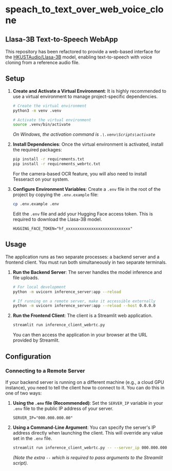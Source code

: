 # speach_to_text_over_web_voice_clone

## Llasa-3B Text-to-Speech WebApp

This repository has been refactored to provide a web-based interface for the [HKUSTAudio/Llasa-3B](https://huggingface.co/HKUSTAudio/Llasa-3B) model, enabling text-to-speech with voice cloning from a reference audio file.

## Setup

1.  **Create and Activate a Virtual Environment**:
    It is highly recommended to use a virtual environment to manage project-specific dependencies.

    ```bash
    # Create the virtual environment
    python3 -m venv .venv

    # Activate the virtual environment
    source .venv/bin/activate
    ```
    *On Windows, the activation command is `.\.venv\Scripts\activate`*

2.  **Install Dependencies**:
    Once the virtual environment is activated, install the required packages:
    ```bash
    pip install -r requirements.txt
    pip install -r requirements_webrtc.txt
    ```
    For the camera-based OCR feature, you will also need to install Tesseract on your system.

3.  **Configure Environment Variables**:
    Create a `.env` file in the root of the project by copying the `.env.example` file:
    ```bash
    cp .env.example .env
    ```
    Edit the `.env` file and add your Hugging Face access token. This is required to download the Llasa-3B model.
    ```
    HUGGING_FACE_TOKEN="hf_xxxxxxxxxxxxxxxxxxxxxxxxxxxx"
    ```

## Usage

The application runs as two separate processes: a backend server and a frontend client. You must run both simultaneously in two separate terminals.

1.  **Run the Backend Server**:
    The server handles the model inference and file uploads.
    ```bash
    # For local development
    python -m uvicorn inference_server:app --reload

    # If running on a remote server, make it accessible externally
    python -m uvicorn inference_server:app --reload --host 0.0.0.0
    ```

2.  **Run the Frontend Client**:
    The client is a Streamlit web application.
    ```bash
    streamlit run inference_client_webrtc.py
    ```
    You can then access the application in your browser at the URL provided by Streamlit.

## Configuration

### Connecting to a Remote Server

If your backend server is running on a different machine (e.g., a cloud GPU instance), you need to tell the client how to connect to it. You can do this in one of two ways:

1.  **Using the `.env` file (Recommended)**:
    Set the `SERVER_IP` variable in your `.env` file to the public IP address of your server.
    ```
    SERVER_IP="000.000.000.00"
    ```

2.  **Using a Command-Line Argument**:
    You can specify the server's IP address directly when launching the client. This will override any value set in the `.env` file.
    ```bash
    streamlit run inference_client_webrtc.py -- --server_ip 000.000.000.00
    ```
    *(Note the extra `--` which is required to pass arguments to the Streamlit script).*
